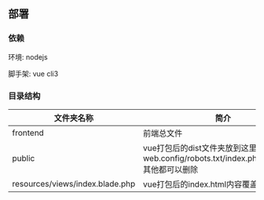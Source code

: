 ## 部署

### 依赖

环境: nodejs

脚手架: vue cli3

<!--注意: node_modules文件过大没有上传git, 第一次运行npm install安装插件-->

### 目录结构

| 文件夹名称                      | 简介                                                         |
| ------------------------------- | ------------------------------------------------------------ |
| frontend                        | 前端总文件                                                   |
| public                          | vue打包后的dist文件夹放到这里, 除初始文件web.config/robots.txt/index.php/index.html其他都可以删除 |
| resources/views/index.blade.php | vue打包后的index.html内容覆盖此文件内容                      |

<!--2019-06-14 新增说明 -- Agnes -- window环境下，package.json的build语句换成vue-cli-service build --no-clean,build后运行start.bat批处理文件-->
